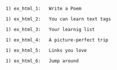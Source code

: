 
    1) ex_html_1:   Write a Poem
    
    1) ex_html_2:   You can learn text tags
    
    1) ex_html_3:   Your learnig list
    
    1) ex_html_4:   A picture-perfect trip
    
    1) ex_html_5:   Links you love
        
    1) ex_html_6:   Jump around
    
    
    
